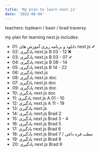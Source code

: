 ```yaml
---
title: 'My plan to learn next.js'
date: '2022-08-04'
---
```


teachers: toplearn / basir / brad traversy

my plan for learning next.js includes:

- 01: دانلود و برنامه ریزی آموزش های next js ✔
- 02: یادگیری next.js B 03 - 12 ❌
- 03: یادگیری next.js B 03 - 07 ✔
- 04: یادگیری next.js B 08 - 14 
- 05: یادگیری next.js B 14 - 22 
- 06: یادگیری next.js 
- 08: یادگیری next.js doc 
- 07: یادگیری next.js doc 
- 09: یادگیری next.js doc 
- 10: یادگیری next.js doc 
- 11: یادگیری next.js A 01 - 10 
- 12: یادگیری next.js A 11 - 19
- 13: یادگیری next.js 
- 14: یادگیری next.js Brad 2
- 15: یادگیری next.js Brad 3 - 4
- 16: یادگیری next.js Brad 5
- 17: یادگیری next.js Brad 6
- 18: یادگیری next.js Brad 7 / مطب قره داغی
- 19: یادگیری next.js Brad 8
- 20: یادگیری next.js Brad 9